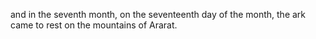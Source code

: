 and in the seventh month, on the seventeenth day of the month, the ark came to rest on the mountains of Ararat.
